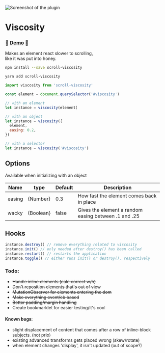 ![Screenshot of the plugin](https://i.ibb.co/CBnbxXQ/screenshot.jpg "Screenshot")

# Viscosity

### 🐝 [Demo](http://www.erikthalen.com/bodega/viscosity)  🐝

Makes an element react slower to scrolling,  
like it was put into honey.

```bash
npm install --save scroll-viscosity
```

```bash
yarn add scroll-viscosity
```

```javascript
import viscosity from 'scroll-viscosity'

const element = document.querySelector('#viscosity')

// with an element
let instance = viscosity(element)

// with an object
let instance = viscosity({
  element,
  easing: 0.2,
})

// with a selector
let instance = viscosity('#viscosity')
```

## Options
Available when initializing with an object

| Name   | type      | Default | Description                                          |
| ------ | --------- | ------- | ---------------------------------------------------- |
| easing | {Number}  | 0.3     | How fast the element comes back in place             |
| wacky  | {Boolean} | false   | Gives the element a random easing between .1 and .25 |

## Hooks
```javascript
instance.destroy() // remove everything related to viscosity
instance.init() // only needed after destroy() has been called
instance.restart() // restarts the application
instance.toggle() // either runs init() or destroy(), respectively
```


### Todo:
- ~~Handle inline elements (calc correct w/h)~~
- ~~Don't reposition elements that's out of view~~
- ~~MutationObserver for elements entering the dom~~
- ~~Make everything event/cb based~~
- ~~Better padding/margin handling~~
- Create bookmarklet for easier testing/it's cool

#### Known bugs:
- slight displacement of content that comes after a row of inline-block subjects. (not prio)
- existing advanced transforms gets placed wrong (skew/rotate)
- when element changes 'display', it isn't updated (out of scope?)
